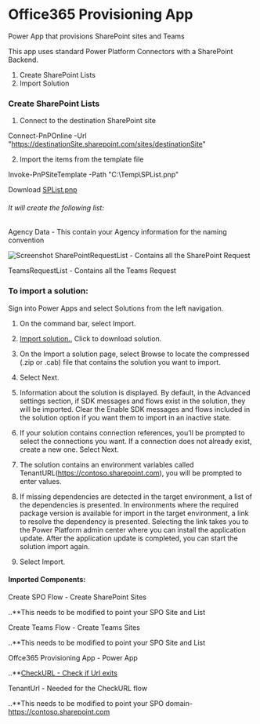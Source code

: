 # Office365 Provisioning App
Power App that provisions SharePoint sites and Teams

This app uses standard Power Platform Connectors with a SharePoint Backend. 

1. Create SharePoint Lists
2. Import Solution 

### Create SharePoint Lists


1. Connect to the destination SharePoint site 

Connect-PnPOnline -Url "https://destinationSite.sharepoint.com/sites/destinationSite" 

2. Import the items from the template file

Invoke-PnPSiteTemplate -Path "C:\Temp\SPList.pnp"


Download [SPList.pnp](https://github.com/MSPFE2019/Office365ProvisioningApp/blob/main/SPList.pnp)

###### It will create the following list:
Agency Data - This contain your Agency information for the naming convention 

![Screenshot](https://github.com/MSPFE2019/Office365ProvisioningApp/blob/main/AgencyData.jpg)
SharePointRequestList - Contains all the SharePoint Request

TeamsRequestList - Contains all the Teams Request


### To import a solution:
Sign into Power Apps and select Solutions from the left navigation.

1. On the command bar, select Import.

2. [Import solution.](https://github.com/MSPFE2019/Office365ProvisioningApp/blob/main/RequestATeamPA_1_1_0_6.zip), Click to download solution.

3. On the Import a solution page, select Browse to locate the compressed (.zip or .cab) file that contains the solution you want to import.

4. Select Next.

5. Information about the solution is displayed. By default, in the Advanced settings section, if SDK messages and flows exist in the solution, they will be imported. Clear the Enable SDK messages and flows included in the solution option if you want them to import in an inactive state.

6. If your solution contains connection references, you’ll be prompted to select the connections you want. If a connection does not already exist, create a new one. Select Next.

7. The solution contains an environment variables called TenantURL(https://contoso.sharepoint.com), you will be prompted to enter values. 

8. If missing dependencies are detected in the target environment, a list of the dependencies is presented. In environments where the required package version is available for import in the target environment, a link to resolve the dependency is presented. Selecting the link takes you to the Power Platform admin center where you can install the application update. After the application update is completed, you can start the solution import again.

9. Select Import.


#### Imported Components:

Create SPO Flow - Create SharePoint Sites

..**This needs to be modified to point your SPO Site and List

Create Teams Flow - Create Teams Sites

..**This needs to be modified to point your SPO Site and List

Offce365 Provisioning App - Power App

..**[CheckURL - Check if Url exits](https://github.com/MSPFE2019/Office365ProvisioningApp/blob/main/CheckURLFlow.md)

TenantUrl - Needed for the CheckURL flow

..**This needs to be modified to point your SPO domain- https://contoso.sharepoint.com

